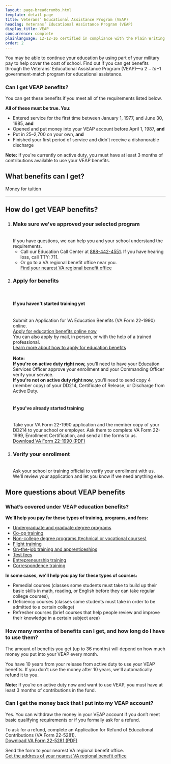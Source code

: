 ```yaml
---
layout: page-breadcrumbs.html
template: detail-page
title: Veterans’ Educational Assistance Program (VEAP)
heading: Veterans’ Educational Assistance Program (VEAP)
display_title: VEAP
concurrence: complete
plainlanguage: 12-12-16 certified in compliance with the Plain Writing Act
order: 2
---
```


<div class="va-introtext">

You may be able to continue your education by using part of your military pay to help cover the cost of school. Find out if you can get benefits through the Veterans' Educational Assistance Program (VEAP)—a $2-to-$1 government-match program for educational assistance.

</div>

<div class="feature" markdown="1">

### Can I get VEAP benefits?

You can get these benefits if you meet all of the requirements listed below.

**All of these must be true. You:**
  - Entered service for the first time between January 1, 1977, and June 30, 1985, **and**
  - Opened and put money into your VEAP account before April 1, 1987, **and**
  - Put in $25–$2,700 on your own, **and**
  - Finished your first period of service and didn't receive a dishonorable discharge

**Note:** If you're currently on active duty, you must have at least 3 months of contributions available to use your VEAP benefits.

</div>

## What benefits can I get?
Money for tuition

------

## How do I get VEAP benefits?

<ol class="process">
  <li class="process-step list-one">
    <h3>Make sure we've approved your selected program</h3><br>
    If you have questions, we can help you and your school understand the requirements.
    <ul>
      <li>Call our Education Call Center at <a href="tel:+18884424551">888-442-4551</a>. If you have hearing loss, call TTY: 711.</li>
      <li>Or go to a VA regional benefit office near you. <br>
        <a href="/find-locations/?facilityType=benefits">Find your nearest VA regional benefit office</a></li>
    </ul>
  </li>
  <li class="process-step list-two">
    <h3>Apply for benefits</h3>
    <br>
    <h4>If you haven't started training yet</h4><br>
    Submit an Application for VA Education Benefits (VA Form 22-1990) online. <br>
    <a href="/education/apply-for-education-benefits/application/1990/introduction/">Apply for education benefits online now</a> <br>
    You can also apply by mail, in person, or with the help of a trained professional. <br>
    <a href="/education/how-to-apply/">Learn more about how to apply for education benefits</a><br>
    <br>
    <b>Note:</b><br>
    <b>If you're on active duty right now,</b> you'll need to have your Education Services Officer approve your enrollment and your Commanding Officer verify your service. <br>
    <b>If you're not on active duty right now,</b> you'll need to send copy 4 (member copy) of your DD214, Certificate of Release, or Discharge from Active Duty.<br>
    <br>
    <h4>If you've already started training</h4><br>
    Take your VA Form 22-1990 application and the member copy of your DD214 to your school or employer. Ask them to complete VA Form 22-1999, Enrollment Certification, and send all the forms to us. <br>
    <a href="https://www.vba.va.gov/pubs/forms/vba-22-1990-are.pdf">Download VA Form 22-1990 (PDF)</a>
  </li>
  <li class="process-step list-three">
  <h3>Verify your enrollment</h3><br>
  Ask your school or training official to verify your enrollment with us. We'll review your application and let you know if we need anything else.
  </li>
</ol>

## More questions about VEAP benefits

### What’s covered under VEAP education benefits?

**We’ll help you pay for these types of training, programs, and fees:**

- [Undergraduate and graduate degree programs](/education/about-gi-bill-benefits/how-to-use-benefits/undergraduate-graduate-programs/)
- [Co-op training](/education/about-gi-bill-benefits/how-to-use-benefits/co-op-training/)
- [Non-college degree programs (technical or vocational courses)](/education/about-gi-bill-benefits/how-to-use-benefits/non-college-degree-programs/)
- [Flight training](/education/about-gi-bill-benefits/how-to-use-benefits/flight-training/)
- [On-the-job training and apprenticeships](/education/about-gi-bill-benefits/how-to-use-benefits/on-the-job-training-apprenticeships/)
- [Test fees](/education/about-gi-bill-benefits/how-to-use-benefits/test-fees/)
- [Entrepreneurship training](/education/about-gi-bill-benefits/how-to-use-benefits/entrepreneurship-training/)
- [Correspondence training](/education/about-gi-bill-benefits/how-to-use-benefits/correspondence-training/)

**In some cases, we'll help you pay for these types of courses:**
- Remedial courses (classes some students must take to build up their basic skills in math, reading, or English before they can take regular college courses),
- Deficiency courses (classes some students must take in order to be admitted to a certain college)
- Refresher courses (brief courses that help people review and improve their knowledge in a certain subject area)

### How many months of benefits can I get, and how long do I have to use them?

The amount of benefits you get (up to 36 months) will depend on how much money you put into your VEAP every month.

You have 10 years from your release from active duty to use your VEAP benefits. If you don't use the money after 10 years, we'll automatically refund it to you.

**Note:** If you’re on active duty now and want to use VEAP, you must have at least 3 months of contributions in the fund.

### Can I get the money back that I put into my VEAP account?

Yes. You can withdraw the money in your VEAP account if you don’t meet basic qualifying requirements or if you formally ask for a refund.

To ask for a refund, complete an Application for Refund of Educational Contributions (VA Form 22-5281).<br>
[Download VA Form 22-5281 (PDF)](https://www.vba.va.gov/pubs/forms/VBA-22-5281-ARE.pdf)

Send the form to your nearest VA regional benefit office. <br>
[Get the address of your nearest VA regional benefit office](/find-locations/?facilityType=benefits)

